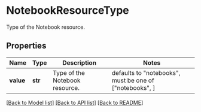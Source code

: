 # NotebookResourceType

Type of the Notebook resource.

## Properties
Name | Type | Description | Notes
------------ | ------------- | ------------- | -------------
**value** | **str** | Type of the Notebook resource. | defaults to "notebooks",  must be one of ["notebooks", ]

[[Back to Model list]](README.md#documentation-for-models) [[Back to API list]](README.md#documentation-for-api-endpoints) [[Back to README]](README.md)


